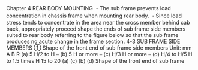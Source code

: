 Chapter 4
REAR BODY MOUNTING 
・The sub frame prevents load concentration in chassis frame when mounting rear body.
・Since load stress tends to concentrate in the area near the cross member behind cab back,
appropriately proceed shape the ends of sub frame side members suited to rear body
referring to the figure below so that the sub frame produces no acute change in the frame
section.
4-3 SUB FRAME SIDE MEMBERS
① Shape of the front end of sub frame side members
Unit: mm
A B R
(a) 5 H/2 to H ⎯
(b) 5 H or more ⎯
(c) H/3 H or more ⎯
(d) H/4 to H/5 H to 1.5 times H 15 to 20
(a)
(c)
(b)
(d)
Shape of the front end of sub frame